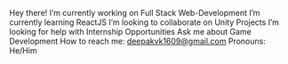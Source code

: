 Hey there!
 I’m currently working on Full Stack Web-Development
 I’m currently learning ReactJS
 I’m looking to collaborate on Unity Projects
 I’m looking for help with Internship Opportunities
 Ask me about Game Development
 How to reach me: deepakvk1609@gmail.com
 Pronouns: He/Him

<!---
deepakvk16/deepakvk16 is a ✨ special ✨ repository because its `README.md` (this file) appears on your GitHub profile.
You can click the Preview link to take a look at your changes.
--->
